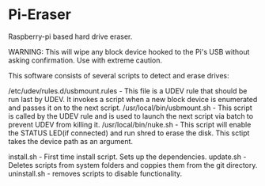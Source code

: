 # Pi-Eraser
Raspberry-pi based hard drive eraser.

WARNING:
This will wipe any block device hooked to the Pi's USB without asking confirmation. Use with extreme caution.


This software consists of several scripts to detect and erase drives:

/etc/udev/rules.d/usbmount.rules - This file is a UDEV rule that should be run last by UDEV. It invokes a script when a new block device is enumerated and passes it on to the next script.
/usr/local/bin/usbmount.sh - This script is called by the UDEV rule and is used to launch the next script via batch to prevent UDEV from killing it.
/usr/local/bin/nuke.sh - 
This script will enable the STATUS LED(if connected) and run shred to erase the disk. This sctipt takes the device path as an argument.

install.sh - First time install script. Sets up the dependencies.
update.sh - Deletes scripts from system folders and coppies them from the git directory.
uninstall.sh - removes scripts to disable functionality.
